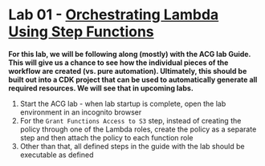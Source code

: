 # Lab 01 - [Orchestrating Lambda Using Step Functions](https://learn.acloud.guru/handson/c262c886-cd93-4a0c-bda8-a2453c44f38e)

**For this lab, we will be following along (mostly) with the ACG lab Guide. This will give us a chance to see how the individual pieces of the workflow are created (vs. pure automation). Ultimately, this should be built out into a CDK project that can be used to automatically generate all required resources. We will see that in upcoming labs.**

1. Start the ACG lab - when lab startup is complete, open the lab environment in an incognito browser
1. For the `Grant Functions Access to S3` step, instead of creating the policy through one of the Lambda roles, create the policy as a separate step and then attach the policy to each function role
1. Other than that, all defined steps in the guide with the lab should be executable as defined
